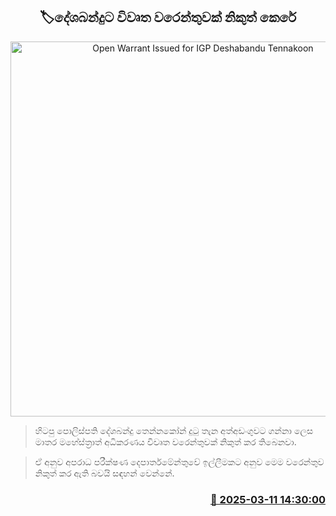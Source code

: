 <p align='center'><b><h2 align='center' title='Open Warrant Issued for IGP Deshabandu Tennakoon'>🏷දේශබන්දුට විවෘත වරෙන්තුවක් නිකුත් කෙරේ</h2></b></p>
<p align='center'><img src='https://helakuru.sgp1.cdn.digitaloceanspaces.com/esana/images/lib/deshabandu-tennakoon-yi.jpg' width='600' alt='Open Warrant Issued for IGP Deshabandu Tennakoon'></p>

> හිටපු පොලිස්පති දේශබන්දු තෙන්නකෝන් දුටු තැන අත්අඩංගුවට ගන්නා ලෙස මාතර මහේස්ත්‍රාත් අධිකරණය විවෘත වරෙන්තුවක් නිකුත් කර තිබෙනවා.

> ඒ අනුව අපරාධ පරීක්ෂණ දෙපාර්තමේන්තුවේ ඉල්ලීමකට අනුව මෙම වරෙන්තුව නිකුත් කර ඇති බවයි සඳහන් වෙන්නේ.‍



<h3 align='right'><a href='https://www.helakuru.lk/esana/p/108243/'>📅 2025-03-11 14:30:00</a></h3>
